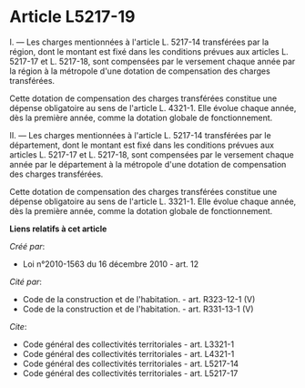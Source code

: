 # Article L5217-19

I. ― Les charges mentionnées à l'article L. 5217-14 transférées par la région, dont le montant est fixé dans les conditions
prévues aux articles L. 5217-17 et L. 5217-18, sont compensées par le versement chaque année par la région à la métropole
d'une dotation de compensation des charges transférées. 

Cette dotation de compensation des charges transférées constitue une dépense obligatoire au sens de l'article L. 4321-1. Elle
évolue chaque année, dès la première année, comme la dotation globale de fonctionnement. 

II. ― Les charges mentionnées à l'article L. 5217-14 transférées par le département, dont le montant est fixé dans les
conditions prévues aux articles L. 5217-17 et L. 5217-18, sont compensées par le versement chaque année par le département à
la métropole d'une dotation de compensation des charges transférées. 

Cette dotation de compensation des charges transférées constitue une dépense obligatoire au sens de l'article L. 3321-1. Elle
évolue chaque année, dès la première année, comme la dotation globale de fonctionnement.

**Liens relatifs à cet article**

_Créé par_:

  - Loi n°2010-1563 du 16 décembre 2010 - art. 12

_Cité par_:

  - Code de la construction et de l'habitation. - art. R323-12-1 (V)
  - Code de la construction et de l'habitation. - art. R331-13-1 (V)

_Cite_:

  - Code général des collectivités territoriales - art. L3321-1
  - Code général des collectivités territoriales - art. L4321-1
  - Code général des collectivités territoriales - art. L5217-14
  - Code général des collectivités territoriales - art. L5217-17
